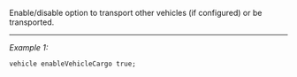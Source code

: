 Enable/disable option to transport other vehicles (if configured) or be transported.


---
*Example 1:*
```sqf
vehicle enableVehicleCargo true;
```